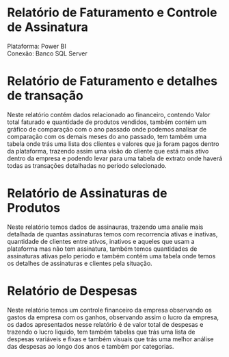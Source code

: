# Relatório de Faturamento e Controle de Assinatura
Plataforma: Power BI    
Conexão: Banco SQL Server

# Relatório de Faturamento e detalhes de transação
Neste relatório contém dados relacionado ao financeiro, contendo Valor total faturado e quantidade de produtos vendidos, também contém um gráfico de comparação com o ano passado onde podemos analisar de comparação com os demais meses do ano passado, tem também uma tabela onde trás uma lista dos clientes e valores que ja foram pagos dentro da plataforma, trazendo assim uma visão do cliente que está mais ativo dentro da empresa e podendo levar para uma tabela de extrato onde haverá todas as transações detalhadas no período selecionado.

# Relatório de Assinaturas de Produtos
Neste relatório temos dados de assinauras, trazendo uma analie mais detalhada de quantas assinaturas temos com recorrencia ativas e inativas, quantidade de clientes entre ativos, inativos e aqueles que usam a plataforma mas não tem assinatura, também temos quantidades de assinaturas ativas pelo periodo e também contém uma tabela onde temos os detalhes de assinaturas e clientes pela situação.

# Relatório de Despesas
Neste relatório temos um controle financeiro da empresa observando os gastos da empresa com os ganhos, observando assim o lucro da empresa, os dados apresentados nesse relatório é de valor total de despesas e trazendo o lucro liquido, tem também tabelas que trás uma lista de despesas variáveis e fixas e também visuais que trás uma melhor análise das despesas ao longo dos anos e também por categorias.
